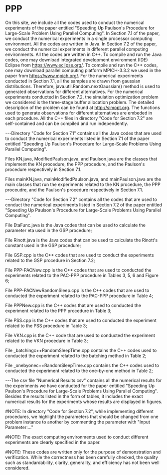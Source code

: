 # PPP
On this site, we include all the codes used to conduct the numerical experiments of the paper entitled "Speeding Up Paulson's Procedure for Large-Scale Problem Using Parallel Computing". In Section 7.1 of the paper, we conduct the numerical experiments in a single processor computing environment. All the codes are written in Java. In Section 7.2 of the paper, we conduct the numerical experiments in different parallel computing environments. All the codes are written in C++. To compile and run the Java codes, one may download integrated development environment (IDE) Eclipse from https://www.eclipse.org/. To compile and run the C++ codes, one may download parallel computing platform MPICH-3.3.2 we used in the paper from https://www.mpich.org/. For the numerical experiments conducted in Section 7.1, all the samples are drawn from gaussian distributions. Therefore, java.util.Random.nextGaussian() method is used to generated observations for different alternatives. For the numerical experiments conducted in Section 7.2, the simulation optimization problem we considered is the three-stage buffer allocation problem. The detailed description of the problem can be found at http://simopt.org. The functions used to generate observations for different alternatives are embeded in each procedure. All the C++ files in directory "Code for Section 7.2" are self-contained and  can be compiled and run independently. 


---Directory "Code for Section 7.1" contains all the Java codes that are used to conduct the numerical experiments listed in Section 7.1 of the paper entitled "Speeding Up Paulson's Procedure for Large-Scale Problems Using Parallel Computing". 

Files KN.java, ModifiedPaulson.java, and Paulson.java are the classes that implement the KN procedure, the PPP procedure, and the Paulson's procedure respectively in Section 7.1.

Files mainKN.java, mainModifiedPaulson.java, and mainPaulson.java are the main classes that run the experiments related to the KN procedure, the PPP proceudre, and the Paulson's procedure respectively in Section 7.1.

---Directory "Code for Section 7.2" contains all the codes that are used to conduct the numerical experiments listed in Section 7.2 of the paper entitled "Speeding Up Paulson's Procedure for Large-Scale Problems Using Parallel Computing".
  
  File EtaFunc.java is the Java codes that can be used to calculate the parameter eta used in the GSP procedure;
  
  File Rinott.java is the Java codes that can be used to calculate the Rinott's constant used in the GSP procedure;
  
  File GSP.cpp is the C++ codes that are used to conduct the experiments related to the GSP procedure in Section 7.2;
  
  File PPP-PACNew.cpp is the C++ codes that are used to conducted the experiments related to the PAC-PPP procedure in Tables 3, 5, 6 and Figure 6;
  
  File PPP-PACNewRandomSleep.cpp is the C++ codes that are used to conducted the experiment related to the PAC-PPP procedure in Table 4;
  
  File PPPNew.cpp is the C++ codes that are used to conducted the experiment related to the PPP procedure in Table 3;
  
  File PSS.cpp is the C++ codes that are used to conducted the experiment related to the PSS procedure in Table 3;
  
  File VKN.cpp is the C++ code that are used to conducted the experiment related to the VKN procedure in Table 3;
  
  File \_batchingc++RandomSleepTime.cpp contains the C++ codes used to conducted the experiment related to the batching method in Table 2;
  
  File \_onebyonec++RandomSleepTime.cpp contains the C++ codes used to conducted the experiment related to the one-by-one method in Table 2;


---The csv file "Numerical Results.csv" contains all the numerical results for the experiments we have conducted for the paper entitled "Speeding Up Paulson's Procedure for Large-Scale Problems Using Parallel Computing". Besides the results listed in the form of tables, it includes the exact numerical results for the experiments whose results are displayed in figures.



#NOTE: In directory "Code for Section 7.2", while implementing different procedures, we highlight the parameters that should be changed from one problem instance to another by commenting the parameter with "Input Parameter:..."

#NOTE: The exact computing environments used to conduct different experiments are clearly specified in the paper.

#NOTE: These codes are written only for the purpose of demonstration and verification. While the correctness has been carefully checked, the quality such as standardability,
clarity, generality, and efficiency has not been well considered.
